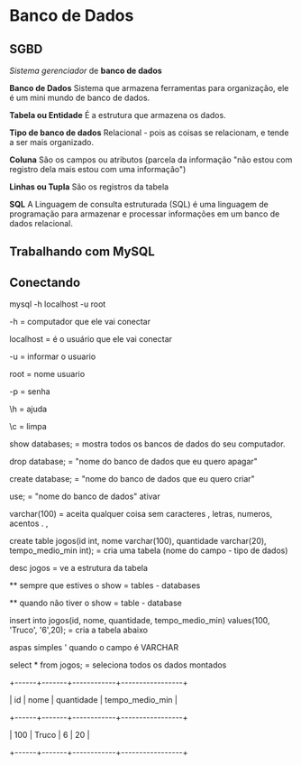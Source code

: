 # Banco de Dados

## SGBD
*Sistema gerenciador* de **banco de dados**

**Banco de Dados**
Sistema que armazena ferramentas para organização, ele é um mini mundo de banco de dados.

**Tabela ou Entidade**
É a estrutura que armazena os dados.

**Tipo de banco de dados**
Relacional - pois as coisas se relacionam, e tende a ser mais organizado.

**Coluna**
São os campos ou atributos (parcela da informação "não estou com registro dela mais estou com uma informação")

**Linhas ou Tupla**
São os registros da tabela

**SQL**
A Linguagem de consulta estruturada (SQL) é uma linguagem de programação para armazenar e processar informações em um banco de dados relacional.

## Trabalhando com MySQL
## Conectando
mysql -h localhost -u root

-h = computador que ele vai conectar

localhost = é o usuário que ele vai conectar

-u = informar o usuario

root = nome usuario

-p = senha

\h = ajuda

\c = limpa

show databases; = mostra todos os bancos de dados do seu computador.

drop database; = "nome do banco de dados que eu quero apagar"

create database; = "nome do banco de dados que eu quero criar"

use; = "nome do banco de dados" ativar

varchar(100) = aceita qualquer coisa sem caracteres , letras, numeros, acentos . , 

create table jogos(id int, nome varchar(100), quantidade varchar(20), tempo_medio_min int); = cria uma tabela (nome do campo - tipo de dados)

desc jogos = ve a estrutura da tabela

** sempre que estives o show = tables - databases

** quando não tiver o show = table - database

insert into jogos(id, nome, quantidade, tempo_medio_min) values(100, 'Truco', '6',20); = cria a tabela abaixo

aspas simples ' quando o campo é VARCHAR


 select * from jogos; = seleciona todos os dados montados

+------+-------+------------+-----------------+

| id   | nome  | quantidade | tempo_medio_min |

+------+-------+------------+-----------------+

|  100 | Truco | 6          |              20 |

+------+-------+------------+-----------------+


